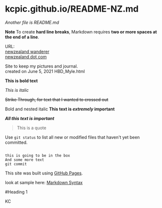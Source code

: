 # kcpic.github.io/README-NZ.md

*Another file is README.md* 
 
**Note**
To create **hard line breaks**, Markdown requires **two or more spaces at the end of a line**.   
  
URL:  
[newzealand wanderer](https://newzealandwanderer.com/best-places-to-visit-in-new-zealand/)  
[newzealand dot com](https://www.newzealand.com/us/plan/business/fox-glacier-mountainview-bandb/)  


Site to keep my pictures and journal.  
created on June 5, 2021   HBD_Myle.html   

**This is bold text**

*This is italic*

~~Strike Through,  for text that I wanted to crossed out~~

Bold and nested italic
**This text is _extremely_ important**

***All this text is important***


>This is a quote

Use `git status` to list all new or modified files that haven't yet been committed.

```

this is going to be in the box
And some more text
git commit

```

This site was built using [GitHub Pages](https://pages.github.com/).

look at sample here: [Markdown Syntax](https://docs.github.com/en/get-started/writing-on-github/getting-started-with-writing-and-formatting-on-github/basic-writing-and-formatting-syntax)

#Heading 1




KC

